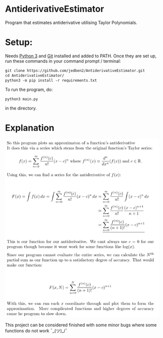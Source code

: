 # AntiderivativeEstimator
Program that estimates antiderivative utilising Taylor Polynomials.

# Setup:
Needs [Python 3](https://www.python.org/downloads/) and [Git](https://git-scm.com/download/) installed and added to PATH.
Once they are set up, run these commands in your command prompt / terminal:

    git clone https://github.com/jedben2/AntiderivativeEstimator.git
    cd AntiderivativeEstimator/
    python3 -m pip install -r requirements.txt
    
To run the program, do:

    python3 main.py
    
in the directory.

# Explanation

![explain](https://github.com/jedben2/AntiderivativeEstimator/blob/main/explainationImages/explainLaTeX.png)

This project can be considered finished with some minor bugs where some functions do not work ¯\_(ツ)_/¯